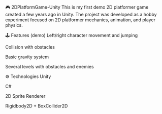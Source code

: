 🎮 2DPlatformGame-Unity
This is my first demo 2D platformer game created a few years ago in Unity. The project was developed as a hobby experiment focused on 2D platformer mechanics, animation, and player physics.

🕹️ Features (demo)
Left/right character movement and jumping

Collision with obstacles

Basic gravity system

Several levels with obstacles and enemies

⚙️ Technologies
Unity

C#

2D Sprite Renderer

Rigidbody2D + BoxCollider2D
